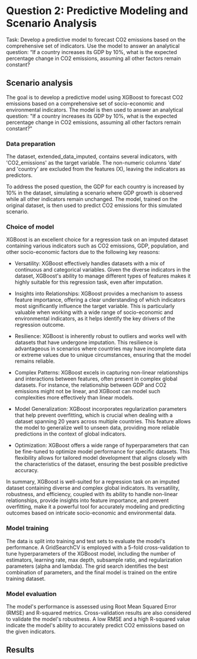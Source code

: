 # Question 2: Predictive Modeling and Scenario Analysis

Task:
Develop a predictive model to forecast CO2 emissions based on the comprehensive set of
indicators. Use the model to answer an analytical question: “If a country increases its GDP
by 10%, what is the expected percentage change in CO2 emissions, assuming all other
factors remain constant?

## Scenario analysis

The goal is to develop a predictive model using XGBoost to forecast CO2 emissions based on a comprehensive set of socio-economic and environmental indicators. The model is then used to answer an analytical question: "If a country increases its GDP by 10%, what is the expected percentage change in CO2 emissions, assuming all other factors remain constant?"


### Data preparation

The dataset, extended_data_imputed, contains several indicators, with 'CO2_emissions' as the target variable. The non-numeric columns 'date' and 'country' are excluded from the features (X), leaving the indicators as predictors.

To address the posed question, the GDP for each country is increased by 10% in the dataset, simulating a scenario where GDP growth is observed while all other indicators remain unchanged.
The model, trained on the original dataset, is then used to predict CO2 emissions for this simulated scenario.

### Choice of model

XGBoost is an excellent choice for a regression task on an imputed dataset containing various indicators such as CO2 emissions, GDP, population, and other socio-economic factors due to the following key reasons:

* Versatility: XGBoost effectively handles datasets with a mix of continuous and categorical variables. Given the diverse indicators in the dataset, XGBoost's ability to manage different types of features makes it highly suitable for this regression task, even after imputation.

* Insights into Relationships: XGBoost provides a mechanism to assess feature importance, offering a clear understanding of which indicators most significantly influence the target variable. This is particularly valuable when working with a wide range of socio-economic and environmental indicators, as it helps identify the key drivers of the regression outcome.

* Resilience: XGBoost is inherently robust to outliers and works well with datasets that have undergone imputation. This resilience is advantageous in scenarios where countries may have incomplete data or extreme values due to unique circumstances, ensuring that the model remains reliable.

* Complex Patterns: XGBoost excels in capturing non-linear relationships and interactions between features, often present in complex global datasets. For instance, the relationship between GDP and CO2 emissions might not be linear, and XGBoost can model such complexities more effectively than linear models.

* Model Generalization: XGBoost incorporates regularization parameters that help prevent overfitting, which is crucial when dealing with a dataset spanning 20 years across multiple countries. This feature allows the model to generalize well to unseen data, providing more reliable predictions in the context of global indicators.

* Optimization: XGBoost offers a wide range of hyperparameters that can be fine-tuned to optimize model performance for specific datasets. This flexibility allows for tailored model development that aligns closely with the characteristics of the dataset, ensuring the best possible predictive accuracy.

In summary, XGBoost is well-suited for a regression task on an imputed dataset containing diverse and complex global indicators. Its versatility, robustness, and efficiency, coupled with its ability to handle non-linear relationships, provide insights into feature importance, and prevent overfitting, make it a powerful tool for accurately modeling and predicting outcomes based on intricate socio-economic and environmental data.

### Model training

The data is split into training and test sets to evaluate the model's performance. A GridSearchCV is employed with a 5-fold cross-validation to tune hyperparameters of the XGBoost model, including the number of estimators, learning rate, max depth, subsample ratio, and regularization parameters (alpha and lambda).
The grid search identifies the best combination of parameters, and the final model is trained on the entire training dataset.

### Model evaluation

The model's performance is assessed using Root Mean Squared Error (RMSE) and R-squared metrics. Cross-validation results are also considered to validate the model's robustness.
A low RMSE and a high R-squared value indicate the model's ability to accurately predict CO2 emissions based on the given indicators.





## Results
